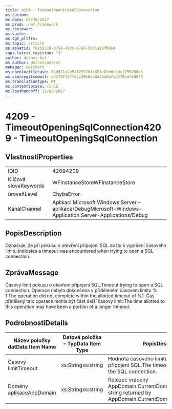```yaml
---
title: 4209 - TimeoutOpeningSqlConnection
ms.custom: 
ms.date: 03/30/2017
ms.prod: .net-framework
ms.reviewer: 
ms.suite: 
ms.tgt_pltfrm: 
ms.topic: article
ms.assetid: f0e56518-9758-41dc-a760-50d1a10fba6e
caps.latest.revision: "2"
author: dotnet-bot
ms.author: dotnetcontent
manager: wpickett
ms.openlocfilehash: 86d971a2e5f1257281c453e7eb0c2dc1755098d8
ms.sourcegitcommit: ce279f2d7fe2220e6ea0a25a8a7a5370ddf8d9f0
ms.translationtype: MT
ms.contentlocale: cs-CZ
ms.lasthandoff: 12/02/2017
---
```

# <a name="4209---timeoutopeningsqlconnection"></a><span data-ttu-id="f482e-102">4209 - TimeoutOpeningSqlConnection</span><span class="sxs-lookup"><span data-stu-id="f482e-102">4209 - TimeoutOpeningSqlConnection</span></span>
## <a name="properties"></a><span data-ttu-id="f482e-103">Vlastnosti</span><span class="sxs-lookup"><span data-stu-id="f482e-103">Properties</span></span>  
  
|||  
|-|-|  
|<span data-ttu-id="f482e-104">ID</span><span class="sxs-lookup"><span data-stu-id="f482e-104">ID</span></span>|<span data-ttu-id="f482e-105">4209</span><span class="sxs-lookup"><span data-stu-id="f482e-105">4209</span></span>|  
|<span data-ttu-id="f482e-106">Klíčová slova</span><span class="sxs-lookup"><span data-stu-id="f482e-106">Keywords</span></span>|<span data-ttu-id="f482e-107">WFInstanceStore</span><span class="sxs-lookup"><span data-stu-id="f482e-107">WFInstanceStore</span></span>|  
|<span data-ttu-id="f482e-108">úroveň</span><span class="sxs-lookup"><span data-stu-id="f482e-108">Level</span></span>|<span data-ttu-id="f482e-109">Chyba</span><span class="sxs-lookup"><span data-stu-id="f482e-109">Error</span></span>|  
|<span data-ttu-id="f482e-110">Kanál</span><span class="sxs-lookup"><span data-stu-id="f482e-110">Channel</span></span>|<span data-ttu-id="f482e-111">Aplikaci Microsoft Windows Server – aplikace/Debug</span><span class="sxs-lookup"><span data-stu-id="f482e-111">Microsoft-Windows-Application Server-Applications/Debug</span></span>|  
  
## <a name="description"></a><span data-ttu-id="f482e-112">Popis</span><span class="sxs-lookup"><span data-stu-id="f482e-112">Description</span></span>  
 <span data-ttu-id="f482e-113">Označuje, že při pokusu o otevření připojení SQL došlo k vypršení časového limitu.</span><span class="sxs-lookup"><span data-stu-id="f482e-113">Indicates a timeout was encountered when trying to open a SQL connection.</span></span>  
  
## <a name="message"></a><span data-ttu-id="f482e-114">Zpráva</span><span class="sxs-lookup"><span data-stu-id="f482e-114">Message</span></span>  
 <span data-ttu-id="f482e-115">Časový limit pokusu o otevření připojení SQL.</span><span class="sxs-lookup"><span data-stu-id="f482e-115">Timeout trying to open a SQL connection.</span></span> <span data-ttu-id="f482e-116">Operace nebyla dokončena v přiděleném časovém limitu % 1.</span><span class="sxs-lookup"><span data-stu-id="f482e-116">The operation did not complete within the allotted timeout of %1.</span></span> <span data-ttu-id="f482e-117">Čas přidělený tato operace mohla být část delší časový limit.</span><span class="sxs-lookup"><span data-stu-id="f482e-117">The time allotted to this operation may have been a portion of a longer timeout.</span></span>  
  
## <a name="details"></a><span data-ttu-id="f482e-118">Podrobnosti</span><span class="sxs-lookup"><span data-stu-id="f482e-118">Details</span></span>  
  
|<span data-ttu-id="f482e-119">Název položky dat</span><span class="sxs-lookup"><span data-stu-id="f482e-119">Data Item Name</span></span>|<span data-ttu-id="f482e-120">Datová položka – Typ</span><span class="sxs-lookup"><span data-stu-id="f482e-120">Data Item Type</span></span>|<span data-ttu-id="f482e-121">Popis</span><span class="sxs-lookup"><span data-stu-id="f482e-121">Description</span></span>|  
|--------------------|--------------------|-----------------|  
|<span data-ttu-id="f482e-122">Časový limit</span><span class="sxs-lookup"><span data-stu-id="f482e-122">Timeout</span></span>|<span data-ttu-id="f482e-123">xs:String</span><span class="sxs-lookup"><span data-stu-id="f482e-123">xs:string</span></span>|<span data-ttu-id="f482e-124">Hodnota časového limitu pro otevření připojení SQL.</span><span class="sxs-lookup"><span data-stu-id="f482e-124">The timeout value for opening the SQL connection.</span></span>|  
|<span data-ttu-id="f482e-125">Domény aplikace</span><span class="sxs-lookup"><span data-stu-id="f482e-125">AppDomain</span></span>|<span data-ttu-id="f482e-126">xs:String</span><span class="sxs-lookup"><span data-stu-id="f482e-126">xs:string</span></span>|<span data-ttu-id="f482e-127">Řetězec vrácený AppDomain.CurrentDomain.FriendlyName.</span><span class="sxs-lookup"><span data-stu-id="f482e-127">The string returned by AppDomain.CurrentDomain.FriendlyName.</span></span>|
